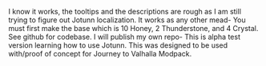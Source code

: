 I know it works, the tooltips and the descriptions are rough as I am still trying to figure out Jotunn localization. It works as any other mead- You must first make the base which is 10 Honey, 2 Thunderstone, and 4 Crystal. See github for codebase. I will publish my own repo- This is alpha test version learning how to use Jotunn. This was designed to be used with/proof of concept for Journey to Valhalla Modpack.